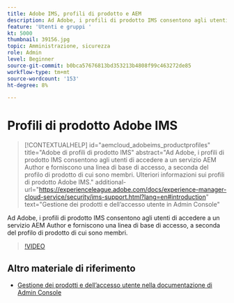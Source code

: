 ```yaml
---
title: Adobe IMS, profili di prodotto e AEM
description: Ad Adobe, i profili di prodotto IMS consentono agli utenti di accedere a un servizio AEM Author e forniscono una linea di base di accesso, a seconda del profilo di prodotto di cui sono membri.
feature: 'Utenti e gruppi '
kt: 5000
thumbnail: 39156.jpg
topic: Amministrazione, sicurezza
role: Admin
level: Beginner
source-git-commit: b0bca57676813bd353213b4808f99c463272de85
workflow-type: tm+mt
source-wordcount: '153'
ht-degree: 8%

---
```



# Profili di prodotto Adobe IMS

>[!CONTEXTUALHELP]
>id="aemcloud_adobeims_productprofiles"
>title="Adobe di profili di prodotto IMS"
>abstract="Ad Adobe, i profili di prodotto IMS consentono agli utenti di accedere a un servizio AEM Author e forniscono una linea di base di accesso, a seconda del profilo di prodotto di cui sono membri. Ulteriori informazioni sui profili di prodotto Adobe IMS."
>additional-url="https://experienceleague.adobe.com/docs/experience-manager-cloud-service/security/ims-support.html?lang=en#introduction" text="Gestione dei prodotti e dell’accesso utente in Admin Console"

Ad Adobe, i profili di prodotto IMS consentono agli utenti di accedere a un servizio AEM Author e forniscono una linea di base di accesso, a seconda del profilo di prodotto di cui sono membri.

>[!VIDEO](https://video.tv.adobe.com/v/39156/?quality=12&learn=on)

## Altro materiale di riferimento

+ [Gestione dei prodotti e dell’accesso utente nella documentazione di Admin Console](https://docs.adobe.com/content/help/en/experience-manager-cloud-service/security/ims-support.html#managing-products-and-user-access-in-admin-console)

